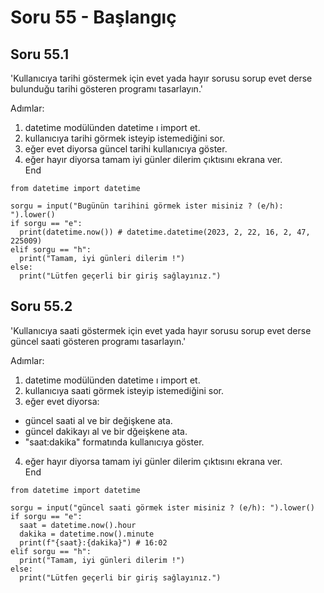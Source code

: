 # Soru 55 - Başlangıç

## Soru 55.1

'Kullanıcıya tarihi göstermek için evet yada hayır sorusu sorup evet derse bulunduğu tarihi gösteren programı tasarlayın.'

Adımlar:
1. datetime modülünden datetime ı import et.
2. kullanıcıya tarihi görmek isteyip istemediğini sor.
3. eğer evet diyorsa güncel tarihi kullanıcıya göster.
4. eğer hayır diyorsa tamam iyi günler dilerim çıktısını ekrana ver. <br>
End


```
from datetime import datetime

sorgu = input("Bugünün tarihini görmek ister misiniz ? (e/h): ").lower()
if sorgu == "e":
  print(datetime.now()) # datetime.datetime(2023, 2, 22, 16, 2, 47, 225009)
elif sorgu == "h":
  print("Tamam, iyi günleri dilerim !")
else:
  print("Lütfen geçerli bir giriş sağlayınız.")
```
## Soru 55.2

'Kullanıcıya saati göstermek için evet yada hayır sorusu sorup evet derse güncel saati gösteren programı tasarlayın.'

Adımlar:
1. datetime modülünden datetime ı import et.
2. kullanıcıya saati görmek isteyip istemediğini sor.
3. eğer evet diyorsa:
- güncel saati al ve bir değişkene ata.
- güncel dakikayı al ve bir dğeişkene ata.
- "saat:dakika" formatında kullanıcıya göster.
4. eğer hayır diyorsa tamam iyi günler dilerim çıktısını ekrana ver. <br>
End


```
from datetime import datetime

sorgu = input("güncel saati görmek ister misiniz ? (e/h): ").lower()
if sorgu == "e":
  saat = datetime.now().hour
  dakika = datetime.now().minute
  print(f"{saat}:{dakika}") # 16:02
elif sorgu == "h":
  print("Tamam, iyi günleri dilerim !")
else:
  print("Lütfen geçerli bir giriş sağlayınız.")
```

